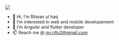![](https://hit.yhype.me/github/profile?user_id=28698935)

- 👋 Hi, I’m Rilwan ul haq
- 👀 I’m interested in web and mobile developement
- 🌱 I’m Angular and flutter developer 
- 📫 Reach me @ mr.rillu2@gmail.com

<!---
rhaqs23/rhaqs23 is a ✨ special ✨ repository because its `README.md` (this file) appears on your GitHub profile.
You can click the Preview link to take a look at your changes.
--->
